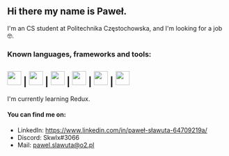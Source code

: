 ## Hi there my name is Paweł.

I'm an CS student at Politechnika Częstochowska, and I'm looking for a job 🤓.

### Known languages, frameworks and tools:
<img src="https://upload.wikimedia.org/wikipedia/commons/thumb/9/99/Unofficial_JavaScript_logo_2.svg/1200px-Unofficial_JavaScript_logo_2.svg.png" width="32" height="32" /> |
<img src="https://seeklogo.com/images/G/gatsby-logo-1A245AD37F-seeklogo.com.png" width="32" height="32"> |
<img src="https://cdn.worldvectorlogo.com/logos/react.svg" width="32" height="32"> |
<img src="https://d2eip9sf3oo6c2.cloudfront.net/tags/images/000/001/057/full/scsslogo.png" width="32" height="32"> |
<img src="https://bedekodzic.pl/wp-content/uploads/2018/03/flat550x550075f.u1.jpg" width="32" height="32"> |
<img src="https://upload.wikimedia.org/wikipedia/commons/thumb/b/b2/Bootstrap_logo.svg/1200px-Bootstrap_logo.svg.png" width="32" height="32"> 
--------------------------------------------------------------------------------------------------------------------------------------------------------------------
I'm currently learning Redux.

#### You can find me on:
* LinkedIn: https://www.linkedin.com/in/paweł-sławuta-64709219a/
* Discord: Skwlx#3066
* Mail: pawel.slawuta@o2.pl
